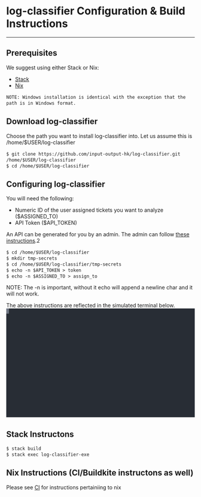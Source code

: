 # log-classifier Configuration & Build Instructions

---
## Prerequisites
We suggest using either Stack or Nix:
- [Stack](https://github.com/commercialhaskell/stack/blob/master/doc/install_and_upgrade.md)
- [Nix](https://nixos.org/nix/download.html)

```
NOTE: Windows installation is identical with the exception that the path is in Windows format.
```

## Download log-classifier

Choose the path you want to install log-classifier into.
Let us assume this is /home/$USER/log-classifier

```
$ git clone https://github.com/input-output-hk/log-classifier.git /home/$USER/log-classifier
$ cd /home/$USER/log-classifier
```

## Configuring log-classifier
You will need the following:
  - Numeric ID of the user assigned tickets you want to analyze ($ASSIGNED_TO)
  - API Token ($API_TOKEN)

An API can be generated for you by an admin. The admin can follow [these instructions](https://support.zendesk.com/hc/en-us/articles/226022787-Generating-a-new-API-token-).2
  
```
$ cd /home/$USER/log-classifier
$ mkdir tmp-secrets
$ cd /home/$USER/log-classifier/tmp-secrets
$ echo -n $API_TOKEN > token
$ echo -n $ASSIGNED_TO > assign_to
```

NOTE: The -n is important, without it echo will append a newline char and it will not work.

The above instructions are reflected in the simulated terminal below.
![Terminal Example](./log-classifier.svg)

## Stack Instructons
```
$ stack build
$ stack exec log-classifier-exe
```

## Nix Instructions (CI/Buildkite instructons as well)
Please see [CI](CI.md) for instructions pertainiing to nix
